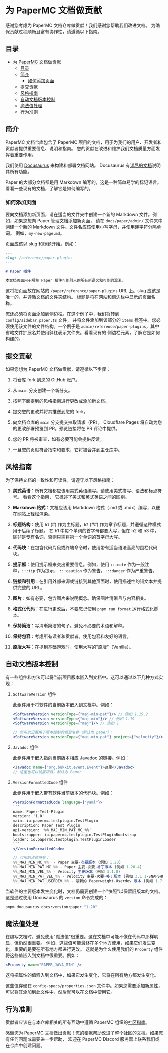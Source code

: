 # 为 PaperMC 文档做贡献

感谢您考虑为 PaperMC 文档仓库做贡献！我们感谢您帮助我们改进文档。
为确保贡献过程顺畅且富有协作性，请遵循以下指南。

## 目录

- [为 PaperMC 文档做贡献](#为-papermc-文档做贡献)
  - [目录](#目录)
  - [简介](#简介)
    - [如何添加页面](#如何添加页面)
  - [提交贡献](#提交贡献)
  - [风格指南](#风格指南)
  - [自动文档版本控制](#自动文档版本控制)
  - [魔法值处理](#魔法值处理)
  - [行为准则](#行为准则)

## 简介

PaperMC 文档仓库包含了 PaperMC 项目的文档，用于为我们的用户、开发者和贡献者提供重要信息、说明和指南。
您的贡献在改进和维护我们文档质量方面发挥着重要作用。

我们使用 [Docusaurus](https://docusaurus.io/) 来构建和部署文档网站。
Docusaurus 有[详尽的文档](https://docusaurus.io/docs/category/guides)说明其所有功能。

Paper 的大部分文档都是用 Markdown 编写的，这是一种简单易学的标记语言。
看看一些现有的文档，了解它是如何编写的。

### 如何添加页面

要向文档添加新页面，请在适当的文件夹中创建一个新的 Markdown 文件。例如，如果您想向 Paper 管理文档添加新页面，
请在 `docs/paper/admin/` 文件夹中创建一个新的 Markdown 文件。文件名应该使用小写字母，并使用连字符分隔单词。
例如，`my-new-page.md`。

页面应该以 slug 和标题开始。例如：

```markdown
---
slug: /reference/paper-plugins
---

# Paper 插件

本文档页面用于解释 Paper 插件可能引入的所有新语义和可能的混淆。
```

这将把页面放在网站的 `/paper/reference/paper-plugins` URL 上。slug 应该是唯一的，并遵循文档的文件夹结构。
标题是将在网站和侧边栏中显示的页面名称。

您还必须将页面添加到侧边栏。在这个例子中，我们将转到 `config/sidebar.paper.ts` 文件，
并将文件添加到该部分的 `items` 标签中。您必须使用该文件的文件结构。一个例子是
`admin/reference/paper-plugins`，其中省略文件扩展名并使用斜杠表示文件夹。看看现有的
侧边栏元素，了解它是如何构建的。

## 提交贡献

如果您想为 PaperMC 文档做贡献，请遵循以下步骤：

1. 将仓库 fork 到您的 GitHub 账户。

2. 从 `main` 分支创建一个新分支。

3. 按照下面提到的风格指南进行更改或添加新文档。

4. 提交您的更改并将其推送到您的 fork。

5. 向文档仓库的 `main` 分支提交拉取请求（PR）。
   Cloudflare Pages 将自动为您的更改部署预览到 PR。预览链接将在 PR 评论中提供。

6. 您的 PR 将被审查，如有必要可能会提供反馈。

7. 一旦您的贡献符合指南和要求，它将被合并到主仓库中。

## 风格指南

为了保持文档的一致性和可读性，请遵守以下风格指南：

1. **美式英语**：所有文档都应该用美式英语编写。请使用美式拼写、语法和标点符号。
   看看[这个指南](https://www.oxfordinternationalenglish.com/differences-in-british-and-american-spelling/)，
   它概述了美式和英式英语之间的区别。

2. **Markdown 格式**：文档应该用 Markdown 格式（.md 或 .mdx）编写，以便在网站上轻松渲染。

3. **标题结构**：使用 `h1` (#) 作为主标题，`h2` (##) 作为章节标题，并遵循这种模式用于后续子标题。
   在 h1 中每个单词的首字母都要大写，但在 h2 和 h3 中，除非是专有名词，否则只需将第一个单词的首字母大写。

4. **代码块**：在包含代码片段或终端命令时，使用带有适当语法高亮的围栏代码块。

5. **提示框**：使用提示框来突出重要信息。例如，使用 `:::note` 作为一般注释，`:::tip` 作为提示，
   `:::caution` 作为警告，`:::danger` 作为严重警告。

6. **链接和引用**：在引用外部来源或链接到其他页面时，使用描述性的锚文本并提供完整的 URL。

7. **图片**：如有必要，包含图片来说明概念。确保图片清晰且与内容相关。

8. **格式化代码**：在进行更改后，不要忘记使用 `pnpm run format` 运行格式化脚本。

9. **保持简洁**：写清晰简洁的句子。避免不必要的术语和解释。

10. **保持包容**：考虑所有读者和贡献者。使用包容和友好的语言。

11. **原版大写**：在提到基础游戏时，使用大写的"原版"（Vanilla）。

## 自动文档版本控制

有一些组件和方法可以将当前项目版本嵌入到文档中。这可以通过以下几种方式实现：

1. `SoftwareVersion` 组件

    此组件用于将软件的当前版本嵌入到文档中。例如：

    ```jsx
    <SoftwareVersion versionType={"maj-min-pat"}/> // 例如 1.19.2
    <SoftwareVersion versionType={"maj-min"}/> // 例如 1.19
    <SoftwareVersion versionType={"maj"}/> // 例如 1

    // 您可以设置用于版本控制的项目名称（默认为 paper）：
    <SoftwareVersion versionType={"maj-min-pat"} project={"velocity"}/> // 例如 3.3.0-SNAPSHOT
    ```

2. `Javadoc` 组件

    此组件用于嵌入指向当前版本相应 Javadoc 的链接。例如：

    ```jsx
    <Javadoc name={"org.bukkit.event.Event"}>这里</Javadoc>
    // 这里也可以设置项目，默认为 Paper
    ```

3. `VersionFormattedCode` 组件

    此组件用于嵌入带有软件当前版本的代码块。例如：

    ````jsx
    <VersionFormattedCode language={"yaml"}>
    ```⠀
    name: Paper-Test-Plugin
    version: '1.0'
    main: io.papermc.testplugin.TestPlugin
    description: Paper Test Plugin
    api-version: '%%_MAJ_MIN_PAT_MC_%%'
    bootstrapper: io.papermc.testplugin.TestPluginBootstrap
    loader: io.papermc.testplugin.TestPluginLoader
    ```⠀
    </VersionFormattedCode>

    // 可用的占位符有：
    %%_MAJ_MIN_MC_%%  - Paper 主要-次要版本 (例如 1.20)
    %%_MAJ_MIN_PAT_MC_%% - Paper 主要-次要-补丁版本 (例如 1.20.4)
    %%_MAJ_MIN_VEL_%% - Velocity 主要版本 (例如 3.1.0)
    %%_MAJ_MIN_PAT_VEL_%% - Velocity 主要-次要-补丁版本 (例如 3.1.1-SNAPSHOT)
    %%_MAJ_MIN_PAT_USERDEV_%% - 最新的 Paperweight-Userdev 版本 (例如 1.7.3)
    ````

当软件的主要版本发生变化时，文档仍需要创建一个"快照"以保留旧版本的文档。
这是通过使用 Docusaurus 的 `version` 命令完成的：

```bash
pnpm docusaurus docs:version:paper "1.20"
```

## 魔法值处理

在编写文档时，避免使用"魔法值"很重要。这在文档中可能不像在代码中那样明显，但仍然很重要。
例如，这些值可能最终在多个地方使用，如果它们发生变化，重要的是要在所有地方都进行更改。
这就是为什么使用我们的 `Property` 组件将这些值嵌入到文档中很重要。例如：

```jsx
<Property name="PAPER_JAVA_MIN" />
```

这将把属性的值嵌入到文档中，如果它发生变化，它将在所有地方都发生变化。

这些值存储在 `config-specs/properties.json` 文件中。如果您需要添加新属性，
可以将其添加到此文件中，然后就可以在文档中使用它。

## 行为准则

贡献者应该在与本仓库相关的所有互动中遵循 PaperMC 组织的[社区指南](https://papermc.io/community/guidelines)。

感谢您为 PaperMC 文档做出贡献！您的奉献帮助改进了整个社区的文档。如果您有任何问题或需要进一步帮助，
欢迎在 PaperMC Discord 服务器上联系我们或在仓库中创建问题。
